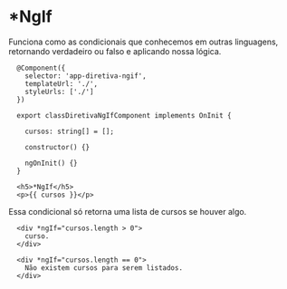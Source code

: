 # *NgIf

Funciona como as condicionais que conhecemos em outras linguagens, retornando verdadeiro ou falso e aplicando nossa lógica.

```
  @Component({
    selector: 'app-diretiva-ngif',
    templateUrl: './',
    styleUrls: ['./']
  })

  export classDiretivaNgIfComponent implements OnInit {

    cursos: string[] = [];

    constructor() {}

    ngOnInit() {}
  }
```

```
  <h5>*NgIf</h5>
  <p>{{ cursos }}</p>
```

Essa condicional só retorna uma lista de cursos se houver algo.
```
  <div *ngIf="cursos.length > 0">
    curso.
  </div>

  <div *ngIf="cursos.length == 0">
    Não existem cursos para serem listados.
  </div>
```